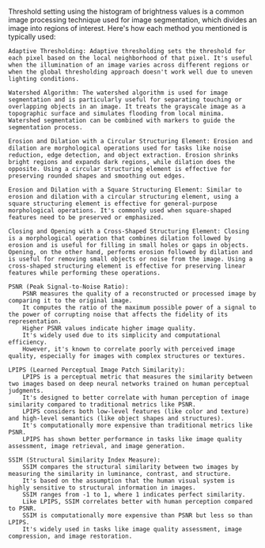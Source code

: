Threshold setting using the histogram of brightness values is a common image processing technique used for image segmentation, which divides an image into regions of interest. Here's how each method you mentioned is typically used:

    Adaptive Thresholding: Adaptive thresholding sets the threshold for each pixel based on the local neighborhood of that pixel. It's useful when the illumination of an image varies across different regions or when the global thresholding approach doesn't work well due to uneven lighting conditions.

    Watershed Algorithm: The watershed algorithm is used for image segmentation and is particularly useful for separating touching or overlapping objects in an image. It treats the grayscale image as a topographic surface and simulates flooding from local minima. Watershed segmentation can be combined with markers to guide the segmentation process.

    Erosion and Dilation with a Circular Structuring Element: Erosion and dilation are morphological operations used for tasks like noise reduction, edge detection, and object extraction. Erosion shrinks bright regions and expands dark regions, while dilation does the opposite. Using a circular structuring element is effective for preserving rounded shapes and smoothing out edges.

    Erosion and Dilation with a Square Structuring Element: Similar to erosion and dilation with a circular structuring element, using a square structuring element is effective for general-purpose morphological operations. It's commonly used when square-shaped features need to be preserved or emphasized.

    Closing and Opening with a Cross-Shaped Structuring Element: Closing is a morphological operation that combines dilation followed by erosion and is useful for filling in small holes or gaps in objects. Opening, on the other hand, performs erosion followed by dilation and is useful for removing small objects or noise from the image. Using a cross-shaped structuring element is effective for preserving linear features while performing these operations.

    PSNR (Peak Signal-to-Noise Ratio):
        PSNR measures the quality of a reconstructed or processed image by comparing it to the original image.
        It computes the ratio of the maximum possible power of a signal to the power of corrupting noise that affects the fidelity of its representation.
        Higher PSNR values indicate higher image quality.
        It's widely used due to its simplicity and computational efficiency.
        However, it's known to correlate poorly with perceived image quality, especially for images with complex structures or textures.

    LPIPS (Learned Perceptual Image Patch Similarity):
        LPIPS is a perceptual metric that measures the similarity between two images based on deep neural networks trained on human perceptual judgments.
        It's designed to better correlate with human perception of image similarity compared to traditional metrics like PSNR.
        LPIPS considers both low-level features (like color and texture) and high-level semantics (like object shapes and structures).
        It's computationally more expensive than traditional metrics like PSNR.
        LPIPS has shown better performance in tasks like image quality assessment, image retrieval, and image generation.

    SSIM (Structural Similarity Index Measure):
        SSIM compares the structural similarity between two images by measuring the similarity in luminance, contrast, and structure.
        It's based on the assumption that the human visual system is highly sensitive to structural information in images.
        SSIM ranges from -1 to 1, where 1 indicates perfect similarity.
        Like LPIPS, SSIM correlates better with human perception compared to PSNR.
        SSIM is computationally more expensive than PSNR but less so than LPIPS.
        It's widely used in tasks like image quality assessment, image compression, and image restoration.
